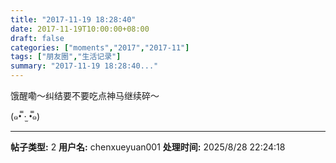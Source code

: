 ```yaml
---
title: "2017-11-19 18:28:40"
date: 2017-11-19T10:00:00+08:00
draft: false
categories: ["moments","2017","2017-11"]
tags: ["朋友圈","生活记录"]
summary: "2017-11-19 18:28:40..."
---
```


饿醒嘞～纠结要不要吃点神马继续碎～

(๑•̿ ·̫ •̿๑)

---

**帖子类型:** 2
**用户名:** chenxueyuan001
**处理时间:** 2025/8/28 22:24:18